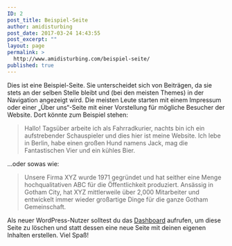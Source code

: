 ```yaml
---
ID: 2
post_title: Beispiel-Seite
author: amidisturbing
post_date: 2017-03-24 14:43:55
post_excerpt: ""
layout: page
permalink: >
  http://www.amidisturbing.com/beispiel-seite/
published: true
---
```

Dies ist eine Beispiel-Seite. Sie unterscheidet sich von Beiträgen, da sie stets an der selben Stelle bleibt und (bei den meisten Themes) in der Navigation angezeigt wird. Die meisten Leute starten mit einem Impressum oder einer &#8222;Über uns&#8220;-Seite mit einer Vorstellung für mögliche Besucher der Website.  Dort könnte zum Beispiel stehen:

<blockquote>Hallo! Tagsüber arbeite ich als Fahrradkurier, nachts bin ich ein aufstrebender Schauspieler und dies hier ist meine Website. Ich lebe in Berlin, habe einen großen Hund namens Jack, mag die Fantastischen Vier und ein kühles Bier.</blockquote>

...oder sowas wie:

<blockquote>Unsere Firma XYZ wurde 1971 gegründet und hat seither eine Menge hochqualitativen ABC für die Öffentlichkeit produziert. Ansässig in Gotham City, hat XYZ mittlerweile über 2,000 Mitarbeiter und entwickelt immer wieder großartige Dinge für die ganze Gotham Gemeinschaft.</blockquote>

Als neuer WordPress-Nutzer solltest du das <a href="http://www.amidisturbing.com/wp-admin/">Dashboard</a> aufrufen, um diese Seite zu löschen und statt dessen eine neue Seite mit deinen eigenen Inhalten erstellen. Viel Spaß!